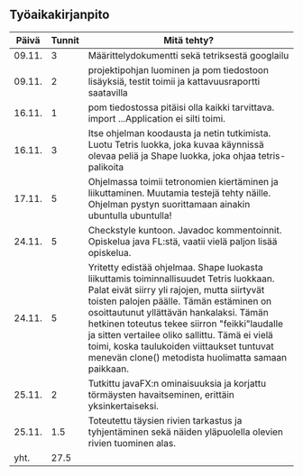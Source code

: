 ## Työaikakirjanpito
Päivä | Tunnit | Mitä tehty?
------|------|----------------------------------------------
09.11. | 3 | Määrittelydokumentti sekä tetriksestä googlailu
09.11. | 2 | projektipohjan luominen ja pom tiedostoon lisäyksiä, testit toimii ja kattavuusraportti saatavilla
16.11. | 1 | pom tiedostossa pitäisi olla kaikki tarvittava. import ...Application ei silti toimi.
16.11. | 3 | Itse ohjelman koodausta ja netin tutkimista. Luotu Tetris luokka, joka kuvaa käynnissä olevaa peliä ja Shape luokka, joka ohjaa tetris-palikoita
17.11. | 5 | Ohjelmassa toimii tetronomien kiertäminen ja liikuttaminen. Muutamia testejä tehty näille. Ohjelman pystyn suorittamaan ainakin ubuntulla ubuntulla!
24.11. | 5 | Checkstyle kuntoon. Javadoc kommentoinnit. Opiskelua java FL:stä, vaatii vielä paljon lisää opiskelua.
24.11. | 5 | Yritetty edistää ohjelmaa. Shape luokasta liikuttamis toiminnallisuudet Tetris luokkaan. Palat eivät siirry yli rajojen, mutta siirtyvät toisten palojen päälle. Tämän estäminen on osoittautunut yllättävän hankalaksi. Tämän hetkinen toteutus tekee siirron "feikki"laudalle ja sitten vertailee oliko sallittu. Tämä ei vielä toimi, koska taulukoiden viittaukset tuntuvat menevän clone() metodista huolimatta samaan paikkaan.
25.11. | 2 | Tutkittu javaFX:n ominaisuuksia ja korjattu törmäysten havaitseminen, erittäin yksinkertaiseksi.
25.11. |1.5| Toteutettu täysien rivien tarkastus ja tyhjentäminen sekä näiden yläpuolella olevien rivien tuominen alas.
yht. | 27.5| 

